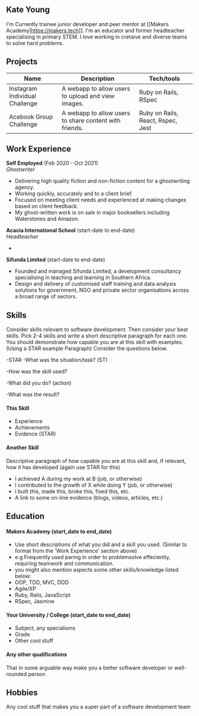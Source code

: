 ## Kate Young

I'm Currently trainee junior developer and peer mentor at [[Makers Academy|https://makers.tech]]. I'm an educator and former headteacher specialising in primary STEM. I love working in cretaive and diverse teams to solve hard problems.

## Projects

| Name                         | Description       | Tech/tools        |
| ---------------------------- | ----------------- | ----------------- |
| Instagram Individual Challenge            | A webapp to allow users to upload and view images. | Ruby on Rails, RSpec |
| Acebook Group Challenge| A webapp to allow users to share content with friends. | Ruby on Rails, React, Rspec, Jest |

## Work Experience

**Self Employed** (Feb 2020 - Oct 2021)  
_Ghostwriter_

- Delivering high quality fiction and non-fiction content for a ghostwriting agency. 
- Working quickly, accurately and to a client brief.
- Focused on meeting client needs and experienced at making changes based on client feedback.
- My ghost-written work is on sale in major booksellers including Waterstones and Amazon.

**Acacia International School** (start-date to end-date)  
_Headteacher_

- 


**Sifunda Limited** (start-date to end-date)  

- Founded and managed Sifunda Limited, a development consultancy specialising in teaching and learning in Southern Africa. 
- Design and delivery of customised staff training and data analysis solutions for government, NGO and private sector organisations across a broad range of sectors. 

## Skills

Consider skills relevant to software development. Then consider your best skills. Pick 2-4 skills and write a short descriptive paragraph for each one. You should demonstrate how capable you are at this skill with examples.
(Using a STAR example Paragraph) Consider the questions below.

-STAR
-What was the situation/task? (ST)

-How was the skill used?

-What did you do? (action)

-What was the result?


#### This Skill

- Experience
- Achievements
- Evidence (STAR)

#### Another Skill

Descriptive paragraph of how capable you are at this skill and, if relevant, how it has developed (again use STAR for this)

- I achieved A during my work at B (job, or otherwise)
- I contributed to the growth of X while doing Y (job, or otherwise)
- I built this, made this, broke this, fixed this, etc.
- A link to some on-line evidence (blogs, videos, articles, etc.)

## Education

#### Makers Academy (start_date to end_date)
- Use short descriptions of what you did and a skill you used. (Similar to format from the 'Work Experience' section above)
- e.g Frequently used paring in order to problemsolve effeciently, requiring teamwork and communication.
- you might also mention aspects some other skills/knowledge listed below: 
- OOP, TDD, MVC, DDD
- Agile/XP
- Ruby, Rails, JavaScript
- RSpec, Jasmine

#### Your University / College (start_date to end_date)

- Subject, any specialisms
- Grade
- Other cool stuff

#### Any other qualifications

That in some arguable way make you a better software developer or well-rounded person

## Hobbies

Any cool stuff that makes you a super part of a software development team
